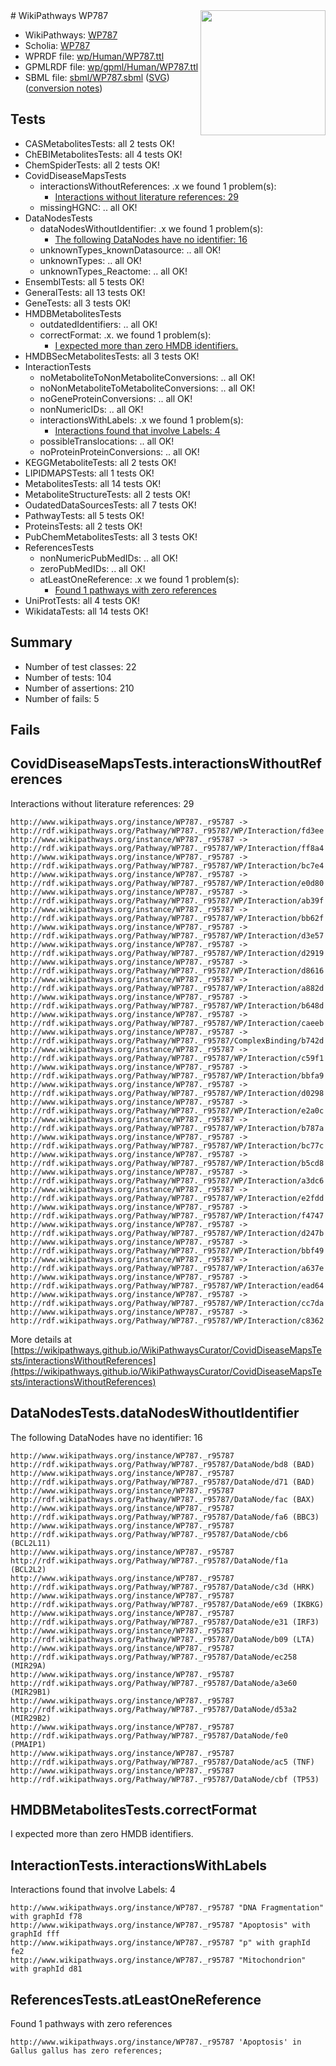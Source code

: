 <img style="float: right; width: 200px" src="../logo.png" />
# WikiPathways WP787

* WikiPathways: [WP787](https://identifiers.org/wikipathways:WP787)
* Scholia: [WP787](https://scholia.toolforge.org/wikipathways/WP787)
* WPRDF file: [wp/Human/WP787.ttl](../wp/Human/WP787.ttl)
* GPMLRDF file: [wp/gpml/Human/WP787.ttl](../wp/gpml/Human/WP787.ttl)
* SBML file: [sbml/WP787.sbml](../sbml/WP787.sbml) ([SVG](../sbml/WP787.svg)) ([conversion notes](../sbml/WP787.txt))

## Tests
* CASMetabolitesTests: all 2 tests OK!
* ChEBIMetabolitesTests: all 4 tests OK!
* ChemSpiderTests: all 2 tests OK!
* CovidDiseaseMapsTests
    * interactionsWithoutReferences: .x we found 1 problem(s):
        * [Interactions without literature references: 29](#9701cd09)
    * missingHGNC: .. all OK!
* DataNodesTests
    * dataNodesWithoutIdentifier: .x we found 1 problem(s):
        * [The following DataNodes have no identifier: 16](#8792c496)
    * unknownTypes_knownDatasource: .. all OK!
    * unknownTypes: .. all OK!
    * unknownTypes_Reactome: .. all OK!
* EnsemblTests: all 5 tests OK!
* GeneralTests: all 13 tests OK!
* GeneTests: all 3 tests OK!
* HMDBMetabolitesTests
    * outdatedIdentifiers: .. all OK!
    * correctFormat: .x. we found 1 problem(s):
        * [I expected more than zero HMDB identifiers.](#ad154c1e)
* HMDBSecMetabolitesTests: all 3 tests OK!
* InteractionTests
    * noMetaboliteToNonMetaboliteConversions: .. all OK!
    * noNonMetaboliteToMetaboliteConversions: .. all OK!
    * noGeneProteinConversions: .. all OK!
    * nonNumericIDs: .. all OK!
    * interactionsWithLabels: .x we found 1 problem(s):
        * [Interactions found that involve Labels: 4](#630d267b)
    * possibleTranslocations: .. all OK!
    * noProteinProteinConversions: .. all OK!
* KEGGMetaboliteTests: all 2 tests OK!
* LIPIDMAPSTests: all 1 tests OK!
* MetabolitesTests: all 14 tests OK!
* MetaboliteStructureTests: all 2 tests OK!
* OudatedDataSourcesTests: all 7 tests OK!
* PathwayTests: all 5 tests OK!
* ProteinsTests: all 2 tests OK!
* PubChemMetabolitesTests: all 3 tests OK!
* ReferencesTests
    * nonNumericPubMedIDs: .. all OK!
    * zeroPubMedIDs: .. all OK!
    * atLeastOneReference: .x we found 1 problem(s):
        * [Found 1 pathways with zero references](#35eb778e)
* UniProtTests: all 4 tests OK!
* WikidataTests: all 14 tests OK!


## Summary

* Number of test classes: 22
* Number of tests: 104
* Number of assertions: 210
* Number of fails: 5

## Fails

<a name="9701cd09" />

## CovidDiseaseMapsTests.interactionsWithoutReferences

Interactions without literature references: 29
```
http://www.wikipathways.org/instance/WP787._r95787 -> http://rdf.wikipathways.org/Pathway/WP787._r95787/WP/Interaction/fd3ee
http://www.wikipathways.org/instance/WP787._r95787 -> http://rdf.wikipathways.org/Pathway/WP787._r95787/WP/Interaction/ff8a4
http://www.wikipathways.org/instance/WP787._r95787 -> http://rdf.wikipathways.org/Pathway/WP787._r95787/WP/Interaction/bc7e4
http://www.wikipathways.org/instance/WP787._r95787 -> http://rdf.wikipathways.org/Pathway/WP787._r95787/WP/Interaction/e0d80
http://www.wikipathways.org/instance/WP787._r95787 -> http://rdf.wikipathways.org/Pathway/WP787._r95787/WP/Interaction/ab39f
http://www.wikipathways.org/instance/WP787._r95787 -> http://rdf.wikipathways.org/Pathway/WP787._r95787/WP/Interaction/bb62f
http://www.wikipathways.org/instance/WP787._r95787 -> http://rdf.wikipathways.org/Pathway/WP787._r95787/WP/Interaction/d3e57
http://www.wikipathways.org/instance/WP787._r95787 -> http://rdf.wikipathways.org/Pathway/WP787._r95787/WP/Interaction/d2919
http://www.wikipathways.org/instance/WP787._r95787 -> http://rdf.wikipathways.org/Pathway/WP787._r95787/WP/Interaction/d8616
http://www.wikipathways.org/instance/WP787._r95787 -> http://rdf.wikipathways.org/Pathway/WP787._r95787/WP/Interaction/a882d
http://www.wikipathways.org/instance/WP787._r95787 -> http://rdf.wikipathways.org/Pathway/WP787._r95787/WP/Interaction/b648d
http://www.wikipathways.org/instance/WP787._r95787 -> http://rdf.wikipathways.org/Pathway/WP787._r95787/WP/Interaction/caeeb
http://www.wikipathways.org/instance/WP787._r95787 -> http://rdf.wikipathways.org/Pathway/WP787._r95787/ComplexBinding/b742d
http://www.wikipathways.org/instance/WP787._r95787 -> http://rdf.wikipathways.org/Pathway/WP787._r95787/WP/Interaction/c59f1
http://www.wikipathways.org/instance/WP787._r95787 -> http://rdf.wikipathways.org/Pathway/WP787._r95787/WP/Interaction/bbfa9
http://www.wikipathways.org/instance/WP787._r95787 -> http://rdf.wikipathways.org/Pathway/WP787._r95787/WP/Interaction/d0298
http://www.wikipathways.org/instance/WP787._r95787 -> http://rdf.wikipathways.org/Pathway/WP787._r95787/WP/Interaction/e2a0c
http://www.wikipathways.org/instance/WP787._r95787 -> http://rdf.wikipathways.org/Pathway/WP787._r95787/WP/Interaction/b787a
http://www.wikipathways.org/instance/WP787._r95787 -> http://rdf.wikipathways.org/Pathway/WP787._r95787/WP/Interaction/bc77c
http://www.wikipathways.org/instance/WP787._r95787 -> http://rdf.wikipathways.org/Pathway/WP787._r95787/WP/Interaction/b5cd8
http://www.wikipathways.org/instance/WP787._r95787 -> http://rdf.wikipathways.org/Pathway/WP787._r95787/WP/Interaction/a3dc6
http://www.wikipathways.org/instance/WP787._r95787 -> http://rdf.wikipathways.org/Pathway/WP787._r95787/WP/Interaction/e2fdd
http://www.wikipathways.org/instance/WP787._r95787 -> http://rdf.wikipathways.org/Pathway/WP787._r95787/WP/Interaction/f4747
http://www.wikipathways.org/instance/WP787._r95787 -> http://rdf.wikipathways.org/Pathway/WP787._r95787/WP/Interaction/d247b
http://www.wikipathways.org/instance/WP787._r95787 -> http://rdf.wikipathways.org/Pathway/WP787._r95787/WP/Interaction/bbf49
http://www.wikipathways.org/instance/WP787._r95787 -> http://rdf.wikipathways.org/Pathway/WP787._r95787/WP/Interaction/a637e
http://www.wikipathways.org/instance/WP787._r95787 -> http://rdf.wikipathways.org/Pathway/WP787._r95787/WP/Interaction/ead64
http://www.wikipathways.org/instance/WP787._r95787 -> http://rdf.wikipathways.org/Pathway/WP787._r95787/WP/Interaction/cc7da
http://www.wikipathways.org/instance/WP787._r95787 -> http://rdf.wikipathways.org/Pathway/WP787._r95787/WP/Interaction/c8362
```

More details at [https://wikipathways.github.io/WikiPathwaysCurator/CovidDiseaseMapsTests/interactionsWithoutReferences](https://wikipathways.github.io/WikiPathwaysCurator/CovidDiseaseMapsTests/interactionsWithoutReferences)

<a name="8792c496" />

## DataNodesTests.dataNodesWithoutIdentifier

The following DataNodes have no identifier: 16
```
http://www.wikipathways.org/instance/WP787._r95787 http://rdf.wikipathways.org/Pathway/WP787._r95787/DataNode/bd8 (BAD)
http://www.wikipathways.org/instance/WP787._r95787 http://rdf.wikipathways.org/Pathway/WP787._r95787/DataNode/d71 (BAD)
http://www.wikipathways.org/instance/WP787._r95787 http://rdf.wikipathways.org/Pathway/WP787._r95787/DataNode/fac (BAX)
http://www.wikipathways.org/instance/WP787._r95787 http://rdf.wikipathways.org/Pathway/WP787._r95787/DataNode/fa6 (BBC3)
http://www.wikipathways.org/instance/WP787._r95787 http://rdf.wikipathways.org/Pathway/WP787._r95787/DataNode/cb6 (BCL2L11)
http://www.wikipathways.org/instance/WP787._r95787 http://rdf.wikipathways.org/Pathway/WP787._r95787/DataNode/f1a (BCL2L2)
http://www.wikipathways.org/instance/WP787._r95787 http://rdf.wikipathways.org/Pathway/WP787._r95787/DataNode/c3d (HRK)
http://www.wikipathways.org/instance/WP787._r95787 http://rdf.wikipathways.org/Pathway/WP787._r95787/DataNode/e69 (IKBKG)
http://www.wikipathways.org/instance/WP787._r95787 http://rdf.wikipathways.org/Pathway/WP787._r95787/DataNode/e31 (IRF3)
http://www.wikipathways.org/instance/WP787._r95787 http://rdf.wikipathways.org/Pathway/WP787._r95787/DataNode/b09 (LTA)
http://www.wikipathways.org/instance/WP787._r95787 http://rdf.wikipathways.org/Pathway/WP787._r95787/DataNode/ec258 (MIR29A)
http://www.wikipathways.org/instance/WP787._r95787 http://rdf.wikipathways.org/Pathway/WP787._r95787/DataNode/a3e60 (MIR29B1)
http://www.wikipathways.org/instance/WP787._r95787 http://rdf.wikipathways.org/Pathway/WP787._r95787/DataNode/d53a2 (MIR29B2)
http://www.wikipathways.org/instance/WP787._r95787 http://rdf.wikipathways.org/Pathway/WP787._r95787/DataNode/fe0 (PMAIP1)
http://www.wikipathways.org/instance/WP787._r95787 http://rdf.wikipathways.org/Pathway/WP787._r95787/DataNode/ac5 (TNF)
http://www.wikipathways.org/instance/WP787._r95787 http://rdf.wikipathways.org/Pathway/WP787._r95787/DataNode/cbf (TP53)
```

<a name="ad154c1e" />

## HMDBMetabolitesTests.correctFormat

I expected more than zero HMDB identifiers.
<a name="630d267b" />

## InteractionTests.interactionsWithLabels

Interactions found that involve Labels: 4
```
http://www.wikipathways.org/instance/WP787._r95787 "DNA Fragmentation" with graphId f78
http://www.wikipathways.org/instance/WP787._r95787 "Apoptosis" with graphId fff
http://www.wikipathways.org/instance/WP787._r95787 "p" with graphId fe2
http://www.wikipathways.org/instance/WP787._r95787 "Mitochondrion" with graphId d81
```

<a name="35eb778e" />

## ReferencesTests.atLeastOneReference

Found 1 pathways with zero references
```
http://www.wikipathways.org/instance/WP787._r95787 'Apoptosis' in Gallus gallus has zero references; 
```

